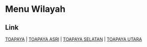 # Menu Wilayah

## Link

[TOAPAYA](https://github.com/gigit-pemilu/pemilu-2024-21-kepulauan-riau/tree/main/pileg-dpr/hitung-suara/sub/21-kepulauan-riau/sub/01-bintan/sub/12-toapaya/sub/2001-toapaya)
 | 
[TOAPAYA ASRI](https://github.com/gigit-pemilu/pemilu-2024-21-kepulauan-riau/tree/main/pileg-dpr/hitung-suara/sub/21-kepulauan-riau/sub/01-bintan/sub/12-toapaya/sub/1004-toapaya-asri)
 | 
[TOAPAYA SELATAN](https://github.com/gigit-pemilu/pemilu-2024-21-kepulauan-riau/tree/main/pileg-dpr/hitung-suara/sub/21-kepulauan-riau/sub/01-bintan/sub/12-toapaya/sub/2003-toapaya-selatan)
 | 
[TOAPAYA UTARA](https://github.com/gigit-pemilu/pemilu-2024-21-kepulauan-riau/tree/main/pileg-dpr/hitung-suara/sub/21-kepulauan-riau/sub/01-bintan/sub/12-toapaya/sub/2002-toapaya-utara)


